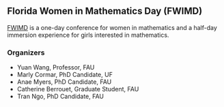 ## Florida Women in Mathematics Day (FWIMD)

[FWIMD](https://www.fwimd.com) is a one-day conference for women in mathematics and a half-day immersion experience for girls interested in mathematics.


### Organizers

- Yuan Wang, Professor, FAU
- Marly Cormar, PhD Candidate, UF
- Anae Myers, PhD Candidate, FAU
- Catherine Berrouet, Graduate Student, FAU
- Tran Ngo, PhD Candidate, FAU